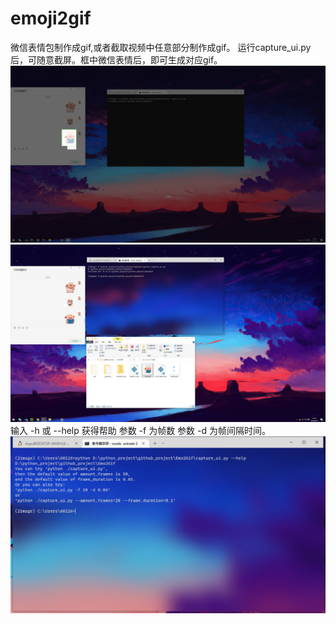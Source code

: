 # emoji2gif
微信表情包制作成gif,或者截取视频中任意部分制作成gif。
运行capture_ui.py后，可随意截屏。框中微信表情后，即可生成对应gif。
![Image text](https://github.com/ridiculers/emoji2gif/blob/master/example_img/run.png)
![Image text](https://github.com/ridiculers/emoji2gif/blob/master/example_img/done.png)
输入 -h 或 --help 获得帮助 参数 -f 为帧数 参数 -d 为帧间隔时间。
![Image text](https://github.com/ridiculers/emoji2gif/blob/master/example_img/help.png)
